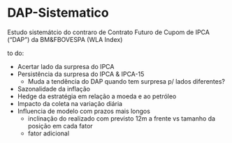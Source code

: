 # DAP-Sistematico

Estudo sistemátcio do contraro de Contrato Futuro de Cupom de IPCA (“DAP”) da BM&FBOVESPA (WLA Index)

to do:
- Acertar lado da surpresa do IPCA
- Persistência da surpresa do IPCA & IPCA-15
  - Muda a tendência do DAP quando tem surpresa p/ lados diferentes?
- Sazonalidade da inflação
- Hedge da estratégia em relação a moeda e ao petróleo
- Impacto da coleta na variação diária
- Influencia de modelo com prazos mais longos
  - inclinação do realizado com previsto 12m a frente vs tamanho da posição em cada fator
  - fator adicional

